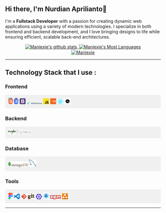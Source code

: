 ## Hi there, I'm Nurdian Aprilianto👋

I'm a **Fullstack Developer** with a passion for creating dynamic web applications using a variety of modern technologies. I specialize in both frontend and backend development, and I love bringing designs to life while ensuring efficient, scalable back-end architectures.

<div align="center" >
  <a href="https://github.com/maniexie/github-readme-stats" >
    <img src="https://github-readme-stats.vercel.app/api?username=maniexie&show_icons=true&theme=radical" alt="Maniexie's github stats" height="200" style="padding : 1px">
  </a>
  <a href="https://github.com/maniexie/github-readme-stats">
    <img src="https://github-readme-stats.vercel.app/api/top-langs/?username=maniexie&layout=donut&theme=radical" alt="Maniexie's Most Languages" height="200" style="padding : 1px"/>
  </a>

  <br />

  <a href="https://github.com/Maniexie/github-profile-trophy">
    <img src="https://github-profile-trophy.vercel.app/?username=Maniexie&theme=juicyfresh&row=1&column=6&no-bg=true&no-frame=true&margin-w=15&margin-h=15" alt="Maniexie" />
  </a>
  
  <br />
</div>

---

<!-- [![Readme Card](https://github-readme-stats.vercel.app/api/pin/?username=maniexie&repo=chartjs-ddms)](https://github.com/Maniexie/chartjs-ddms) -->
<!-- ![Maniexie's GitHub stats](https://github-readme-stats.vercel.app/api?username=maniexie) -->

## Technology Stack that I use :

### Frontend

<div style="background-color: #f0f0f0; padding: 10px" >
  <img src ="./images/html-5.svg" alt="HTML5" width="3%" title='HTML5'/>
  <img src ="./images/css-3.svg" alt="CSS3" width="3%" title='CSS3'/>
  <img src ="./images/bootstrap.svg" alt="Bootstrap" width="4%" title='Bootstrap'/>
  <img src ="./images/tailwindcss.svg" alt="tailwindcss" width="10%" title='tailwindcss'/>
  <img src ="./images/javascript.svg" alt="JavaScript" width="4%" title='JavaScript'/>
  <img src ="./images/es6.svg" alt="ES6" width="4%" title='ES6'/>
  <img src ="./images/react.svg" alt="React" width="4%" title='React'/>
  <img src ="./images/nextjs.svg" alt="nextjs" width="4%" title='nextjs'/>
</div>

### Backend

<div style="background-color: #f0f0f0; padding: 10px" >
  <img src ="./images/nodejs.svg" alt="Node.js" width="5%" title='Node.js'/>
  <img src ="./images/express.svg" alt="Express" width="9%" title='Express'/>
</div>

### Database

<div style="background-color: #f0f0f0; padding: 10px" >
  <img src ="./images/mongodb.svg" alt="MongoDB" width="13%" title='MongoDB'/>
  <img src ="./images/mysql.svg" alt="MySQL" width="5%" title='MySQL'/>
</div>

### Tools

<div style="background-color: #f0f0f0; padding: 10px" >
  <img src ="./images/figma.svg" alt="Figma" width="3%" title='Figma'/>
  <img src ="./images/visual-studio-code.svg" alt="VS Code" width="4%" title='Visual Studio Code'/>
  <img src ="./images/git.svg" alt="Git" width="9%" title='Git'/>
  <img src ="./images/eslint.svg" alt="ESLint" width="4%" title='ESLint'/>
  <img src ="./images/webpack.svg" alt="Webpack" width="4%" title='Webpack'/>
  <img src ="./images/npm.svg" alt="npm" width="7%" title='npm'/>
  <img src ="./images/drawio.svg" alt="drawio" width="4%" title='drawio'/>
</div>

---

<!--
**Maniexie/Maniexie** is a ✨ _special_ ✨ repository because its `README.md` (this file) appears on your GitHub profile.

Here are some ideas to get you started:

- 🔭 I’m currently working on ...
<!-- - 👯 I’m looking to collaborate on ...
- 🤔 I’m looking for help with ...
- 💬 Ask me about ...
- 📫 How to reach me: ...
- 😄 Pronouns: ...
- ⚡ Fun fact: ...
-->

 <!-- 🌱 I’m currently learning ... -->
